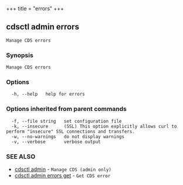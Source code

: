 +++
title = "errors"
+++
## cdsctl admin errors

`Manage CDS errors`

### Synopsis

`Manage CDS errors`

### Options

```
  -h, --help   help for errors
```

### Options inherited from parent commands

```
  -f, --file string   set configuration file
  -k, --insecure      (SSL) This option explicitly allows curl to perform "insecure" SSL connections and transfers.
  -w, --no-warnings   do not display warnings
  -v, --verbose       verbose output
```

### SEE ALSO

* [cdsctl admin](/cli/cdsctl/admin/)	 - `Manage CDS (admin only)`
* [cdsctl admin errors get](/cli/cdsctl/admin/errors/get/)	 - `Get CDS error`

